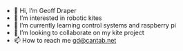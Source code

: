 - 👋 Hi, I’m Geoff Draper
- 👀 I’m interested in robotic kites
- 🌱 I’m currently learning control systems and raspberry pi
- 💞️ I’m looking to collaborate on my kite project
- 📫 How to reach me gd@cantab.net

<!---
GeoffDraper/GeoffDraper is a ✨ special ✨ repository because its `README.md` (this file) appears on your GitHub profile.
You can click the Preview link to take a look at your changes.
--->
